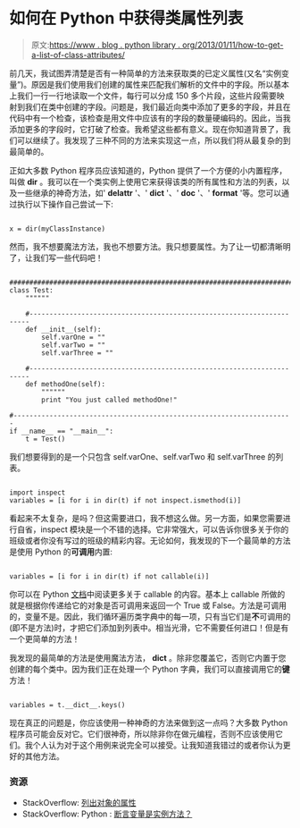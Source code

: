 # 如何在 Python 中获得类属性列表

> 原文:[https://www . blog . python library . org/2013/01/11/how-to-get-a-list-of-class-attributes/](https://www.blog.pythonlibrary.org/2013/01/11/how-to-get-a-list-of-class-attributes/)

前几天，我试图弄清楚是否有一种简单的方法来获取类的已定义属性(又名“实例变量”)。原因是我们使用我们创建的属性来匹配我们解析的文件中的字段。所以基本上我们一行一行地读取一个文件，每行可以分成 150 多个片段，这些片段需要映射到我们在类中创建的字段。问题是，我们最近向类中添加了更多的字段，并且在代码中有一个检查，该检查是用文件中应该有的字段的数量硬编码的。因此，当我添加更多的字段时，它打破了检查。我希望这些都有意义。现在你知道背景了，我们可以继续了。我发现了三种不同的方法来实现这一点，所以我们将从最复杂的到最简单的。

正如大多数 Python 程序员应该知道的，Python 提供了一个方便的小内置程序，叫做 **dir** 。我可以在一个类实例上使用它来获得该类的所有属性和方法的列表，以及一些继承的神奇方法，如' __delattr__ '、' __dict__ '、' __doc__ '、' __format__ '等。您可以通过执行以下操作自己尝试一下:

```

x = dir(myClassInstance)

```

然而，我不想要魔法方法，我也不想要方法。我只想要属性。为了让一切都清晰明了，让我们写一些代码吧！

```

########################################################################
class Test:
    """"""

    #----------------------------------------------------------------------
    def __init__(self):
        self.varOne = ""
        self.varTwo = ""
        self.varThree = ""

    #----------------------------------------------------------------------
    def methodOne(self):
        """"""
        print "You just called methodOne!"

#----------------------------------------------------------------------            
if __name__ == "__main__":
    t = Test()

```

我们想要得到的是一个只包含 self.varOne、self.varTwo 和 self.varThree 的列表。

```

import inspect
variables = [i for i in dir(t) if not inspect.ismethod(i)]

```

看起来不太复杂，是吗？但这需要进口，我不想这么做。另一方面，如果您需要进行自省，inspect 模块是一个不错的选择。它非常强大，可以告诉你很多关于你的班级或者你没有写过的班级的精彩内容。无论如何，我发现的下一个最简单的方法是使用 Python 的**可调用**内置:

```

variables = [i for i in dir(t) if not callable(i)]

```

你可以在 Python [文档](http://docs.python.org/2/library/functions.html#callable)中阅读更多关于 callable 的内容。基本上 callable 所做的就是根据你传递给它的对象是否可调用来返回一个 True 或 False。方法是可调用的，变量不是。因此，我们循环遍历类字典中的每一项，只有当它们是**不**可调用的(即不是方法)时，才把它们添加到列表中。相当光滑，它不需要任何进口！但是有一个更简单的方法！

我发现的最简单的方法是使用魔法方法， **__dict__** 。除非您覆盖它，否则它内置于您创建的每个类中。因为我们正在处理一个 Python 字典，我们可以直接调用它的**键**方法！

```

variables = t.__dict__.keys()

```

现在真正的问题是，你应该使用一种神奇的方法来做到这一点吗？大多数 Python 程序员可能会反对它。它们很神奇，所以除非你在做元编程，否则不应该使用它们。我个人认为对于这个用例来说完全可以接受。让我知道我错过的或者你认为更好的其他方法。

### 资源

*   StackOverflow: [列出对象的属性](http://stackoverflow.com/questions/2675028/list-attributes-of-an-object)
*   StackOverflow: Python : [断言变量是实例方法？](http://stackoverflow.com/q/1259963/393194)